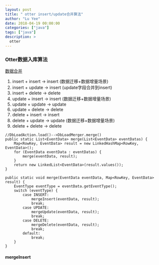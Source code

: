 ```yaml
---
layout: post
title: " otter insert/update合并算法"
author: "Lu Yee"
date: 2018-04-19 00:00:00
categories: ["java"]
tags: ["java"]
description: >
  otter
---
```


###  Otter数据入库算法

[数据合并](https://github.com/alibaba/otter/wiki/Otter%E6%95%B0%E6%8D%AE%E5%85%A5%E5%BA%93%E7%AE%97%E6%B3%95)

1. insert + insert -> insert (数据迁移+数据增量场景)
2. insert + update -> insert  (update字段合并到insert)
3. insert + delete -> delete 
4. update + insert -> insert (数据迁移+数据增量场景)
5. update + update -> update
6. update + delete -> delete
7. delete + insert -> insert 
8. delete + update -> update (数据迁移+数据增量场景)
9. delete + delete -> delete

```
//DbLoadAction.load()-->DbLoadMerger.merge()
public static List<EventData> merge(List<EventData> eventDatas) {
    Map<RowKey, EventData> result = new LinkedHashMap<RowKey, EventData>();
    for (EventData eventData : eventDatas) {
        merge(eventData, result);
    }
    return new LinkedList<EventData>(result.values());
}

public static void merge(EventData eventData, Map<RowKey, EventData> result) {
    EventType eventType = eventData.getEventType();
    switch (eventType) {
        case INSERT:
            mergeInsert(eventData, result);
            break;
        case UPDATE:
            mergeUpdate(eventData, result);
            break;
        case DELETE:
            mergeDelete(eventData, result);
            break;
        default:
            break;
    }
}
```
#### mergeInsert

```

```

